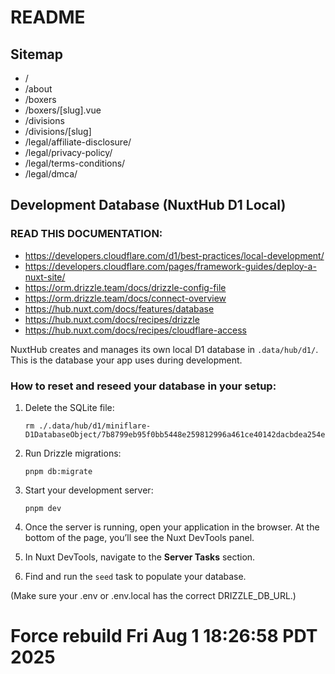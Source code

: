 # README

## Sitemap

- /
- /about
- /boxers
- /boxers/[slug].vue
- /divisions
- /divisions/[slug]
- /legal/affiliate-disclosure/
- /legal/privacy-policy/
- /legal/terms-conditions/
- /legal/dmca/


## Development Database (NuxtHub D1 Local)

### READ THIS DOCUMENTATION:

- https://developers.cloudflare.com/d1/best-practices/local-development/
- https://developers.cloudflare.com/pages/framework-guides/deploy-a-nuxt-site/
- https://orm.drizzle.team/docs/drizzle-config-file
- https://orm.drizzle.team/docs/connect-overview
- https://hub.nuxt.com/docs/features/database
- https://hub.nuxt.com/docs/recipes/drizzle
- https://hub.nuxt.com/docs/recipes/cloudflare-access

NuxtHub creates and manages its own local D1 database in `.data/hub/d1/`. This is the database your app uses during development.


### How to reset and reseed your database in your setup:

1. Delete the SQLite file:
    ```
    rm ./.data/hub/d1/miniflare-D1DatabaseObject/7b8799eb95f0bb5448e259812996a461ce40142dacbdea254ea597e307767f45.sqlite
    ```

2. Run Drizzle migrations:
    ```
    pnpm db:migrate
    ```

3. Start your development server:
    ```
    pnpm dev
    ```

4. Once the server is running, open your application in the browser.
   At the bottom of the page, you’ll see the Nuxt DevTools panel.

5. In Nuxt DevTools, navigate to the **Server Tasks** section.

6. Find and run the `seed` task to populate your database.

(Make sure your .env or .env.local has the correct DRIZZLE_DB_URL.)
# Force rebuild Fri Aug  1 18:26:58 PDT 2025
